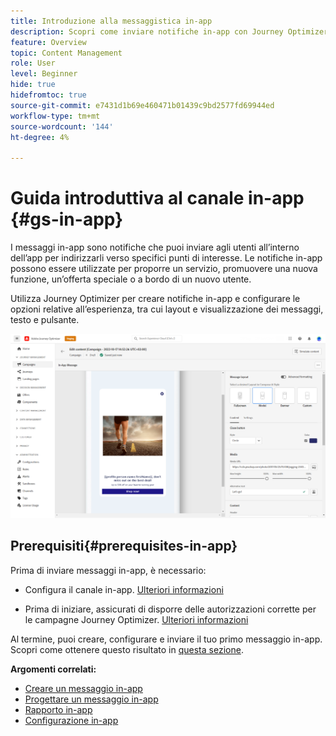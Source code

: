 ```yaml
---
title: Introduzione alla messaggistica in-app
description: Scopri come inviare notifiche in-app con Journey Optimizer
feature: Overview
topic: Content Management
role: User
level: Beginner
hide: true
hidefromtoc: true
source-git-commit: e7431d1b69e460471b01439c9bd2577fd69944ed
workflow-type: tm+mt
source-wordcount: '144'
ht-degree: 4%

---
```


# Guida introduttiva al canale in-app {#gs-in-app}

I messaggi in-app sono notifiche che puoi inviare agli utenti all’interno dell’app per indirizzarli verso specifici punti di interesse. Le notifiche in-app possono essere utilizzate per proporre un servizio, promuovere una nuova funzione, un’offerta speciale o a bordo di un nuovo utente.

Utilizza Journey Optimizer per creare notifiche in-app e configurare le opzioni relative all’esperienza, tra cui layout e visualizzazione dei messaggi, testo e pulsante.

![](assets/new-in-app.png)

## Prerequisiti{#prerequisites-in-app}

Prima di inviare messaggi in-app, è necessario:

* Configura il canale in-app. [Ulteriori informazioni](inapp-configuration.md)

* Prima di iniziare, assicurati di disporre delle autorizzazioni corrette per le campagne Journey Optimizer. [Ulteriori informazioni](../campaigns/get-started-with-campaigns.md#campaign-prerequisites)

Al termine, puoi creare, configurare e inviare il tuo primo messaggio in-app. Scopri come ottenere questo risultato in [questa sezione](create-in-app.md).

**Argomenti correlati:**

* [Creare un messaggio in-app](create-in-app.md)
* [Progettare un messaggio in-app](design-in-app.md)
* [Rapporto in-app](inapp-report.md)
* [Configurazione in-app](inapp-configuration.md)
